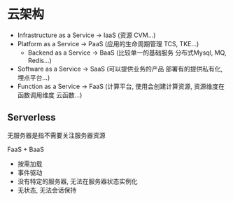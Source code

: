 # 云架构

- Infrastructure as a Service -> IaaS (资源 CVM...)
- Platform as a Service -> PaaS (应用的生命周期管理 TCS, TKE...)
  - Backend as a Service -> BaaS  (比较单一的基础服务 分布式Mysql, MQ, Redis...)
- Software as a Service -> SaaS (可以提供业务的产品 部署有的提供私有化, 埋点平台...)
- Function as a Service -> FaaS (计算平台, 使用会创建计算资源, 资源维度在函数调用维度 云函数...)

## Serverless

无服务器是指不需要关注服务器资源  

FaaS + BaaS

- 按需加载
- 事件驱动
- 没有特定的服务器, 无法在服务器状态实例化
- 无状态, 无法会话保持
